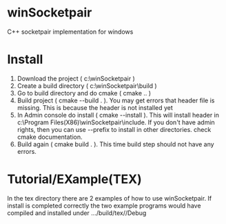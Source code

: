 # winSocketpair
C++ socketpair implementation for windows

# Install
1. Download the project ( c:\winSocketpair )
2. Create a build directory ( c:\winSocketpair\build )
3. Go to build directory and do cmake ( cmake .. )
4. Build project ( cmake --build . ). You may get errors that header file is missing. This is because the header is not installed yet
5. In Admin console do install ( cmake --install ). This will install header in c:\Program Files(X86)\winSocketpair\include. If you don't have admin rights, then you can use --prefix to install in other directories. check cmake documentation.
6. Build again ( cmake build . ). This time build step should not have any errors.
    
# Tutorial/EXample(TEX)
In the tex directory there are 2 examples of how to use winSocketpair. If install is completed correctly the two example programs would have compiled and installed under .../build/tex/<example>/Debug
